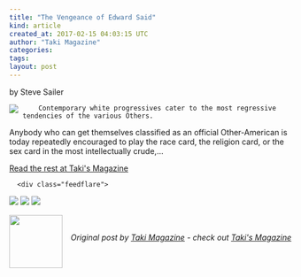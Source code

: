 ```yaml
---
title: "The Vengeance of Edward Said"
kind: article
created_at: 2017-02-15 04:03:15 UTC
author: "Taki Magazine"
categories: 
tags: 
layout: post
---
```

by Steve Sailer<br>
	  

<img src="http://takimag.com/images/uploads/Edward_Said.jpg" style="float:left;margin-right:8px;">
	






	
		Contemporary white progressives cater to the most regressive tendencies of the various Others. 

Anybody who can get themselves classified as an official Other-American is today repeatedly encouraged to play the race card, the religion card, or the sex card in the most intellectually crude,...
	<p><a href="http://takimag.com/article/the_vengeance_of_edward_said_steve_sailer">Read the rest at Taki's Magazine</a></p>
						
	  
	  
	  
	  <div class="feedflare">
<a href="http://feeds.feedburner.com/~ff/takimag?a=0v-LPHQRl48:cxb-MlfGLjA:yIl2AUoC8zA"><img src="http://feeds.feedburner.com/~ff/takimag?d=yIl2AUoC8zA" border="0"></a> <a href="http://feeds.feedburner.com/~ff/takimag?a=0v-LPHQRl48:cxb-MlfGLjA:qj6IDK7rITs"><img src="http://feeds.feedburner.com/~ff/takimag?d=qj6IDK7rITs" border="0"></a> <a href="http://feeds.feedburner.com/~ff/takimag?a=0v-LPHQRl48:cxb-MlfGLjA:gIN9vFwOqvQ"><img src="http://feeds.feedburner.com/~ff/takimag?i=0v-LPHQRl48:cxb-MlfGLjA:gIN9vFwOqvQ" border="0"></a>
</div><img src="http://feeds.feedburner.com/~r/takimag/~4/0v-LPHQRl48" height="1" width="1" alt=""><div class="author">
  <img src="http://takimag.com/images/global/taki_tm_v2.png" style="width: 96px; height: 96;">
  <span style="position: absolute; padding: 32px 15px;">
    <i>Original post by <a href="http://twitter.com/takimag">Taki Magazine</a> - check out <a href="http://takimag.com/article/">Taki&#39;s Magazine</a></i>
  </span>
</div>

